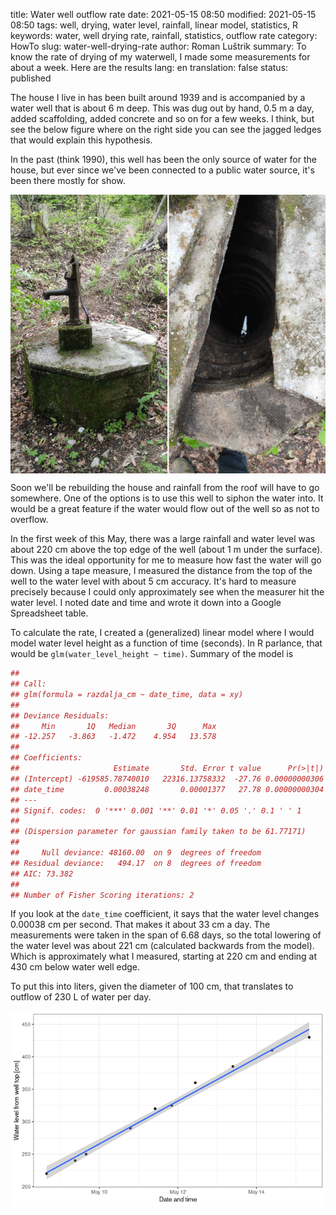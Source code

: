 title: Water well outflow rate
date: 2021-05-15 08:50
modified: 2021-05-15 08:50
tags: well, drying, water level, rainfall, linear model, statistics, R
keywords: water, well drying rate, rainfall, statistics, outflow rate
category: HowTo
slug: water-well-drying-rate
author: Roman Luštrik
summary: To know the rate of drying of my waterwell, I made some measurements for about a week. Here are the results
lang: en
translation: false
status: published

The house I live in has been built around 1939 and is accompanied by a water well that is about 6 m deep. This was dug out by hand, 0.5 m a day, added scaffolding, added concrete and so on for a few weeks. I think, but see the below figure where on the right side you can see the jagged ledges that would explain this hypothesis.

In the past (think 1990), this well has been the only source of water for the house, but ever since we've been connected to a public water source, it's been there mostly for show.

<center>
<img src="./images/water_well.jpg" align="middle">
</center>

Soon we'll be rebuilding the house and rainfall from the roof will have to go somewhere. One of the options is to use this well to siphon the water into. It would be a great feature if the water would flow out of the well so as not to overflow.

In the first week of this May, there was a large rainfall and water level was about 220 cm above the top edge of the well (about 1 m under the surface). This was the ideal opportunity for me to measure how fast the water will go down. Using a tape measure, I measured the distance from the top of the well to the water level with about 5 cm accuracy. It's hard to measure precisely because I could only approximately see when the measurer hit the water level. I noted date and time and wrote it down into a Google Spreadsheet table.

To calculate the rate, I created a (generalized) linear model where I would model water level height as a function of time (seconds). In R parlance, that would be `glm(water_level_height ~ time)`. Summary of the model is

```r
##
## Call:
## glm(formula = razdalja_cm ~ date_time, data = xy)
##
## Deviance Residuals:
##     Min       1Q   Median       3Q      Max  
## -12.257   -3.863   -1.472    4.954   13.578  
##
## Coefficients:
##                     Estimate       Std. Error t value      Pr(>|t|)    
## (Intercept) -619585.78740010   22316.13758332  -27.76 0.00000000306 ***
## date_time         0.00038248       0.00001377   27.78 0.00000000304 ***
## ---
## Signif. codes:  0 '***' 0.001 '**' 0.01 '*' 0.05 '.' 0.1 ' ' 1
##
## (Dispersion parameter for gaussian family taken to be 61.77171)
##
##     Null deviance: 48160.00  on 9  degrees of freedom
## Residual deviance:   494.17  on 8  degrees of freedom
## AIC: 73.382
##
## Number of Fisher Scoring iterations: 2
```

If you look at the `date_time` coefficient, it says that the water level changes 0.00038 cm per second. That makes it about 33 cm a day. The measurements were taken in the span of 6.68 days, so the total lowering of the water level was about 221 cm (calculated backwards from the model). Which is approximately what I measured, starting at 220 cm and ending at 430 cm below water well edge.

To put this into liters, given the diameter of 100 cm, that translates to outflow of 230 L of water per day.

![Actual and modeled well drying rate](./images/well_drying_rate.png)
